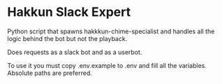 # Hakkun Slack Expert

Python script that spawns hakkkun-chime-specialist and handles all the logic behind the bot but not the playback.

Does requests as a slack bot and as a userbot.

To use it you must copy .env.example to .env and fill all the variables. Absolute paths are preferred.
